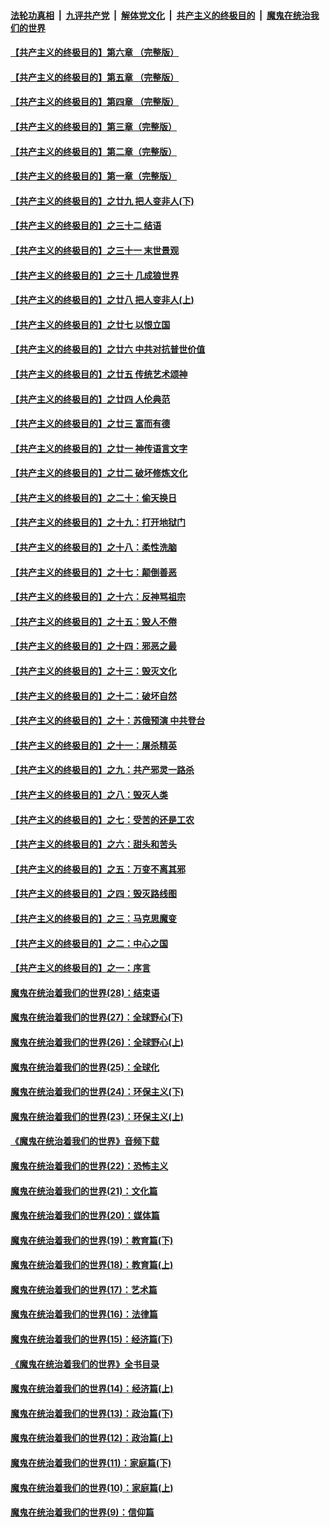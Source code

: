 ####  [法轮功真相](../../../../basic/blob/master/README.md?t=04152301) &nbsp;|&nbsp; [九评共产党](../../../../9ping.md/blob/master/README.md?t=04152301) &nbsp;|&nbsp; [解体党文化](../../../../jtdwh.md/blob/master/README.md?t=04152301)  &nbsp;|&nbsp; [共产主义的终极目的](../../../../gczydzjmd.md/blob/master/README.md?t=04152301) &nbsp;|&nbsp; [魔鬼在统治我们的世界](../../../../mgztzwmdsj.md/blob/master/README.md?t=04152301) 

#### [【共产主义的终极目的】第六章 （完整版）](../pages/nsc422/n11428913.md?t=04152301) 

#### [【共产主义的终极目的】第五章 （完整版）](../pages/nsc422/n11428912.md?t=04152301) 

#### [【共产主义的终极目的】第四章 （完整版）](../pages/nsc422/n11428907.md?t=04152301) 

#### [【共产主义的终极目的】第三章（完整版）](../pages/nsc422/n11428848.md?t=04152301) 

#### [【共产主义的终极目的】第二章（完整版）](../pages/nsc422/n11428831.md?t=04152301) 

#### [【共产主义的终极目的】第一章（完整版）](../pages/nsc422/n11417651.md?t=04152301) 

#### [【共产主义的终极目的】之廿九 把人变非人(下)](../pages/nsc422/n11344140.md?t=04152301) 

#### [【共产主义的终极目的】之三十二 结语](../pages/nsc422/n11360535.md?t=04152301) 

#### [【共产主义的终极目的】之三十一 末世景观](../pages/nsc422/n11351129.md?t=04152301) 

#### [【共产主义的终极目的】之三十 几成狼世界](../pages/nsc422/n11348280.md?t=04152301) 

#### [【共产主义的终极目的】之廿八 把人变非人(上)](../pages/nsc422/n11340492.md?t=04152301) 

#### [【共产主义的终极目的】之廿七 以恨立国](../pages/nsc422/n11336944.md?t=04152301) 

#### [【共产主义的终极目的】之廿六 中共对抗普世价值](../pages/nsc422/n11324785.md?t=04152301) 

#### [【共产主义的终极目的】之廿五 传统艺术颂神](../pages/nsc422/n11296396.md?t=04152301) 

#### [【共产主义的终极目的】之廿四 人伦典范](../pages/nsc422/n11296397.md?t=04152301) 

#### [【共产主义的终极目的】之廿三 富而有德](../pages/nsc422/n11283598.md?t=04152301) 

#### [【共产主义的终极目的】之廿一 神传语言文字](../pages/nsc422/n11263265.md?t=04152301) 

#### [【共产主义的终极目的】之廿二 破坏修炼文化](../pages/nsc422/n11245728.md?t=04152301) 

#### [【共产主义的终极目的】之二十：偷天换日](../pages/nsc422/n11238846.md?t=04152301) 

#### [【共产主义的终极目的】之十九：打开地狱门](../pages/nsc422/n11206376.md?t=04152301) 

#### [【共产主义的终极目的】之十八：柔性洗脑](../pages/nsc422/n11199994.md?t=04152301) 

#### [【共产主义的终极目的】之十七：颠倒善恶](../pages/nsc422/n11179782.md?t=04152301) 

#### [【共产主义的终极目的】之十六：反神骂祖宗](../pages/nsc422/n11166798.md?t=04152301) 

#### [【共产主义的终极目的】之十五：毁人不倦](../pages/nsc422/n11166792.md?t=04152301) 

#### [【共产主义的终极目的】之十四：邪恶之最](../pages/nsc422/n11150249.md?t=04152301) 

#### [【共产主义的终极目的】之十三：毁灭文化](../pages/nsc422/n11135227.md?t=04152301) 

#### [【共产主义的终极目的】之十二：破坏自然](../pages/nsc422/n11135214.md?t=04152301) 

#### [【共产主义的终极目的】之十：苏俄预演 中共登台](../pages/nsc422/n11118424.md?t=04152301) 

#### [【共产主义的终极目的】之十一：屠杀精英](../pages/nsc422/n11118442.md?t=04152301) 

#### [【共产主义的终极目的】之九：共产邪灵一路杀](../pages/nsc422/n11114139.md?t=04152301) 

#### [【共产主义的终极目的】之八：毁灭人类](../pages/nsc422/n11108503.md?t=04152301) 

#### [【共产主义的终极目的】之七：受苦的还是工农](../pages/nsc422/n11101809.md?t=04152301) 

#### [【共产主义的终极目的】之六：甜头和苦头](../pages/nsc422/n11096971.md?t=04152301) 

#### [【共产主义的终极目的】之五：万变不离其邪](../pages/nsc422/n11091285.md?t=04152301) 

#### [【共产主义的终极目的】之四：毁灭路线图](../pages/nsc422/n11086284.md?t=04152301) 

#### [【共产主义的终极目的】之三：马克思魔变](../pages/nsc422/n11061941.md?t=04152301) 

#### [【共产主义的终极目的】之二：中心之国](../pages/nsc422/n11047728.md?t=04152301) 

#### [【共产主义的终极目的】之一：序言](../pages/nsc422/n11086077.md?t=04152301) 

#### [魔鬼在统治着我们的世界(28)：结束语](../pages/nsc422/n10936246.md?t=04152301) 

#### [魔鬼在统治着我们的世界(27)：全球野心(下)](../pages/nsc422/n10928319.md?t=04152301) 

#### [魔鬼在统治着我们的世界(26)：全球野心(上)](../pages/nsc422/n10900318.md?t=04152301) 

#### [魔鬼在统治着我们的世界(25)：全球化](../pages/nsc422/n10788205.md?t=04152301) 

#### [魔鬼在统治着我们的世界(24)：环保主义(下)](../pages/nsc422/n10695307.md?t=04152301) 

#### [魔鬼在统治着我们的世界(23)：环保主义(上)](../pages/nsc422/n10688613.md?t=04152301) 

#### [《魔鬼在统治着我们的世界》音频下载](../pages/nsc422/n10635553.md?t=04152301) 

#### [魔鬼在统治着我们的世界(22)：恐怖主义](../pages/nsc422/n10614727.md?t=04152301) 

#### [魔鬼在统治着我们的世界(21)：文化篇](../pages/nsc422/n10597706.md?t=04152301) 

#### [魔鬼在统治着我们的世界(20)：媒体篇](../pages/nsc422/n10586579.md?t=04152301) 

#### [魔鬼在统治着我们的世界(19)：教育篇(下)](../pages/nsc422/n10564808.md?t=04152301) 

#### [魔鬼在统治着我们的世界(18)：教育篇(上)](../pages/nsc422/n10526970.md?t=04152301) 

#### [魔鬼在统治着我们的世界(17)：艺术篇](../pages/nsc422/n10499093.md?t=04152301) 

#### [魔鬼在统治着我们的世界(16)：法律篇](../pages/nsc422/n10485969.md?t=04152301) 

#### [魔鬼在统治着我们的世界(15)：经济篇(下)](../pages/nsc422/n10469975.md?t=04152301) 

#### [《魔鬼在统治着我们的世界》全书目录](../pages/nsc422/n10464261.md?t=04152301) 

#### [魔鬼在统治着我们的世界(14)：经济篇(上)](../pages/nsc422/n10457370.md?t=04152301) 

#### [魔鬼在统治着我们的世界(13)：政治篇(下)](../pages/nsc422/n10448270.md?t=04152301) 

#### [魔鬼在统治着我们的世界(12)：政治篇(上)](../pages/nsc422/n10444576.md?t=04152301) 

#### [魔鬼在统治着我们的世界(11)：家庭篇(下)](../pages/nsc422/n10440961.md?t=04152301) 

#### [魔鬼在统治着我们的世界(10)：家庭篇(上)](../pages/nsc422/n10435448.md?t=04152301) 

#### [魔鬼在统治着我们的世界(9)：信仰篇](../pages/nsc422/n10432159.md?t=04152301) 

